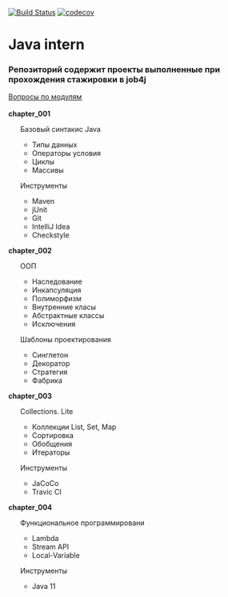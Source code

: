 ﻿[![Build Status](https://travis-ci.org/Darmandi/Java_intern.svg?branch=master)](https://travis-ci.org/Darmandi/Java_intern)
[![codecov](https://codecov.io/gh/Darmandi/Java_intern/branch/master/graph/badge.svg)](https://codecov.io/gh/Darmandi/Java_intern)
# Java intern 
 <h3>Репозиторий содержит проекты выполненные при прохождения стажировки в job4j</h3>
 <a href="https://darmandi.github.io/Java_intern/">Вопросы по модулям</a><br><br>
 <strong>chapter_001</strong><br>
 <ul>Базовый синтакис Java
 <ul>
 <li>Типы данных</li>
 <li>Операторы условия</li>
 <li>Циклы</li>
 <li>Массивы </li> </ul></ul>
 <ul>Инструменты
 <ul>
 <li>Maven</li>
 <li>jUnit</li>
 <li>Git</li>
 <li>IntelliJ Idea</li>
 <li>Сheckstyle</li></ul></ul>
 
 <strong>chapter_002</strong>
 <ul>ООП
 <ul>
 <li>Наследование</li>
 <li>Инкапсуляция</li>
 <li>Полиморфизм</li>
 <li>Внутренние класы</li>
 <li>Абстрактные классы</li>
 <li>Исключения</li>
 </ul></ul>
 <ul>Шаблоны проектирования
 <ul>
 <li>Синглетон</li>
 <li>Декоратор</li>
 <li>Стратегия</li>
 <li>Фабрика</li>
 </ul></ul>
 
 <strong>chapter_003</strong><br>
 <ul>Collections. Lite
 <ul>
 <li>Коллекции List, Set, Map</li>
 <li>Сортировка</li>
 <li>Обобщения</li>
 <li>Итераторы</li>
 </ul></ul>
 <ul>Инструменты
  <ul>
  <li>JaCoCo</li>
  <li>Travic CI</li>
  </ul></ul>
  
  <strong>chapter_004</strong><br>
   <ul>Функциональное программировани
   <ul>
   <li>Lambda</li>
   <li>Stream API</li>
   <li>Local-Variable</li>
   </ul></ul>
    <ul>Инструменты
      <ul>
      <li>Java 11</li>
      </ul></ul>
